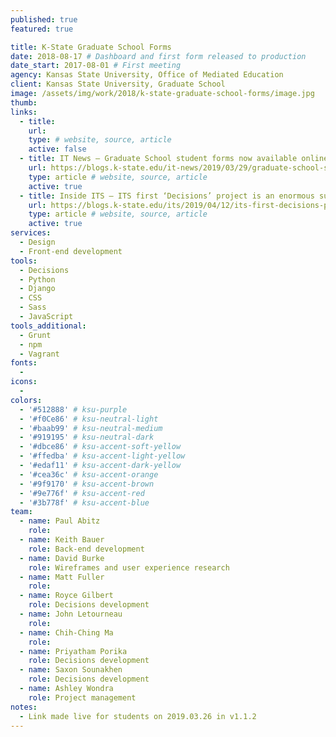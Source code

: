```yaml
---
published: true
featured: true

title: K-State Graduate School Forms
date: 2018-08-17 # Dashboard and first form released to production
date_start: 2017-08-01 # First meeting
agency: Kansas State University, Office of Mediated Education
client: Kansas State University, Graduate School
image: /assets/img/work/2018/k-state-graduate-school-forms/image.jpg
thumb:
links:
  - title:
    url:
    type: # website, source, article
    active: false
  - title: IT News — Graduate School student forms now available online
    url: https://blogs.k-state.edu/it-news/2019/03/29/graduate-school-student-forms-now-available-online/
    type: article # website, source, article
    active: true
  - title: Inside ITS — ITS first ‘Decisions’ project is an enormous success
    url: https://blogs.k-state.edu/its/2019/04/12/its-first-decisions-project-is-an-enormous-success/
    type: article # website, source, article
    active: true
services:
  - Design
  - Front-end development
tools:
  - Decisions
  - Python
  - Django
  - CSS
  - Sass
  - JavaScript
tools_additional:
  - Grunt
  - npm
  - Vagrant
fonts:
  -
icons:
  -
colors:
  - '#512888' # ksu-purple
  - '#f0Ce86' # ksu-neutral-light
  - '#baab99' # ksu-neutral-medium
  - '#919195' # ksu-neutral-dark
  - '#dbce86' # ksu-accent-soft-yellow
  - '#ffedba' # ksu-accent-light-yellow
  - '#edaf11' # ksu-accent-dark-yellow
  - '#cea36c' # ksu-accent-orange
  - '#9f9170' # ksu-accent-brown
  - '#9e776f' # ksu-accent-red
  - '#3b778f' # ksu-accent-blue
team:
  - name: Paul Abitz
    role:
  - name: Keith Bauer
    role: Back-end development
  - name: David Burke
    role: Wireframes and user experience research
  - name: Matt Fuller
    role:
  - name: Royce Gilbert
    role: Decisions development
  - name: John Letourneau
    role:
  - name: Chih-Ching Ma
    role:
  - name: Priyatham Porika
    role: Decisions development
  - name: Saxon Sounakhen
    role: Decisions development
  - name: Ashley Wondra
    role: Project management
notes:
  - Link made live for students on 2019.03.26 in v1.1.2
---
```

